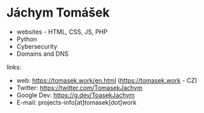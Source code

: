 # Jáchym Tomášek
- websites - HTML, CSS, JS, PHP
- Python
- Cybersecurity
- Domains and DNS


links:
- web: https://tomasek.work/en.html (https://tomasek.work - CZ)
- Twitter: https://twitter.com/TomasekJachym
- Google Dev: https://g.dev/ToasekJachym
- E-mail: projects-info[at]tomasek[dot]work
